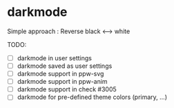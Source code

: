 # darkmode



Simple approach :
Reverse black <--> white

TODO:

* [ ] darkmode in user settings
* [ ] darkmode saved as user settings
* [ ] darkmode support in ppw-svg
* [ ] darkmode support in ppw-anim
* [ ] darkmode support in check #3005
* [ ] darkmode for pre-defined theme colors (primary, ...)
